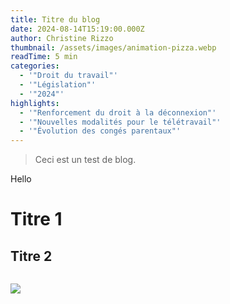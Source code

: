 ```yaml
---
title: Titre du blog
date: 2024-08-14T15:19:00.000Z
author: Christine Rizzo
thumbnail: /assets/images/animation-pizza.webp
readTime: 5 min
categories:
  - '"Droit du travail"'
  - '"Législation"'
  - '"2024"'
highlights:
  - '"Renforcement du droit à la déconnexion"'
  - '"Nouvelles modalités pour le télétravail"'
  - '"Évolution des congés parentaux"'
---
```

> Ceci est un test de blog.

Hello

# Titre 1 

## Titre 2

```

```

![](/assets/images/capture-d’écran-2024-08-12-à-17.43.49.png)
